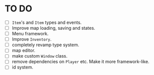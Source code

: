 # TO DO

- [ ] `Item`'s and `Item` types and events.
- [ ] Improve map loading, saving and states.
- [ ] Menu framework.
- [ ] Improve `Inventory`.
- [ ] completely revamp type system.
- [ ] map editor.
- [ ] make custom `Window` class.
- [ ] remove dependencies on `Player` etc. Make it more framework-like.
- [ ] id system.
